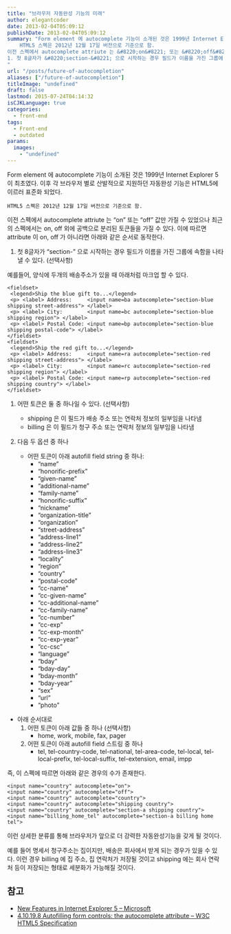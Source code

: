 ```yaml
---
title: "브라우저 자동완성 기능의 미래"
author: elegantcoder
date: 2013-02-04T05:09:12
publishDate: 2013-02-04T05:09:12
summary: "Form element 에 autocomplete 기능이 소개된 것은 1999년 Internet Explorer 5이 최초였다. 이후 각 브라우저 별로 산발적으로 지원하던 자동완성 기능은 HTML5에 이르러 표준화 되었다. 
	HTML5 스펙은 2012년 12월 17일 버전으로 기준으로 함.
이전 스펙에서 autocomplete attriute 는 &#8220;on&#8221; 또는 &#8220;off&#8221; 값만 가질 수 있었으나 최근의 스펙에서는 on, off 외에 공백으로 분리된 토큰들을 가질 수 있다. 이에 따르면 attribute 이 on, off 가 아니라면 아래와 같은 순서로 동작한다.
1. 첫 8글자가 &#8220;section-&#8221; 으로 시작하는 경우 필드가 이름을 가진 그룹에 속함을 나타낼 수 있다.
"
url: "/posts/future-of-autocompletion"
aliases: ["/future-of-autocompletion"]
titleImage: "undefined"
draft: false
lastmod: 2015-07-24T04:14:32
isCJKLanguage: true
categories:
  - front-end
tags:
  - Front-end
  - outdated
params:
  images:
    - "undefined"
---
```

Form element 에 autocomplete 기능이 소개된 것은 1999년 Internet Explorer 5이 최초였다. 이후 각 브라우저 별로 산발적으로 지원하던 자동완성 기능은 HTML5에 이르러 표준화 되었다.

```
HTML5 스펙은 2012년 12월 17일 버전으로 기준으로 함.
```

이전 스펙에서 autocomplete attriute 는 “on” 또는 “off” 값만 가질 수 있었으나 최근의 스펙에서는 on, off 외에 공백으로 분리된 토큰들을 가질 수 있다. 이에 따르면 attribute 이 on, off 가 아니라면 아래와 같은 순서로 동작한다.

1.  첫 8글자가 “section-” 으로 시작하는 경우 필드가 이름을 가진 그룹에 속함을 나타낼 수 있다. (선택사항)

예를들어, 양식에 두개의 배송주소가 있을 때 아래처럼 마크업 할 수 있다.

```
<fieldset>
 <legend>Ship the blue gift to...</legend>
 <p> <label> Address:     <input name=ba autocomplete="section-blue shipping street-address"> </label>
 <p> <label> City:        <input name=bc autocomplete="section-blue shipping region"> </label>
 <p> <label> Postal Code: <input name=bp autocomplete="section-blue shipping postal-code"> </label>
</fieldset>
<fieldset>
 <legend>Ship the red gift to...</legend>
 <p> <label> Address:     <input name=ra autocomplete="section-red shipping street-address"> </label>
 <p> <label> City:        <input name=rc autocomplete="section-red shipping region"> </label>
 <p> <label> Postal Code: <input name=rp autocomplete="section-red shipping country"> </label>
</fieldset>
```

1.  어떤 토큰은 둘 중 하나일 수 있다. (선택사항)
    
    -   shipping 은 이 필드가 배송 주소 또는 연락처 정보의 일부임을 나타냄
    -   billing 은 이 필드가 청구 주소 또는 연락처 정보의 일부임을 나타냄
2.  다음 두 옵션 중 하나
    
    -   어떤 토큰이 아래 autofill field string 중 하나:
        -   “name”
        -   “honorific-prefix”
        -   “given-name”
        -   “additional-name”
        -   “family-name”
        -   “honorific-suffix”
        -   “nickname”
        -   “organization-title”
        -   “organization”
        -   “street-address”
        -   “address-line1”
        -   “address-line2”
        -   “address-line3”
        -   “locality”
        -   “region”
        -   “country”
        -   “postal-code”
        -   “cc-name”
        -   “cc-given-name”
        -   “cc-additional-name”
        -   “cc-family-name”
        -   “cc-number”
        -   “cc-exp”
        -   “cc-exp-month”
        -   “cc-exp-year”
        -   “cc-csc”
        -   “language”
        -   “bday”
        -   “bday-day”
        -   “bday-month”
        -   “bday-year”
        -   “sex”
        -   “url”
        -   “photo”

-   아래 순서대로
    1.  어떤 토큰이 아래 값들 중 하나 (선택사항)
        -   home, work, mobile, fax, pager
    2.  어떤 토큰이 아래 autofill field 스트링 중 하나
        -   tel, tel-country-code, tel-national, tel-area-code, tel-local, tel-local-prefix, tel-local-suffix, tel-extension, email, impp

즉, 이 스펙에 따르면 아래와 같은 경우의 수가 존재한다.

```
<input name="country" autocomplete="on">
<input name="country" autocomplete="off">
<input name="country" autocomplete="country">
<input name="country" autocomplete="shipping country">
<input name="country" autocomplete="section-a shipping country">
<input name="billing_home_tel" autocomplete="section-a billing home tel">
```

이런 상세한 분류를 통해 브라우저가 앞으로 더 강력한 자동완성기능을 갖게 될 것이다.

예를 들어 명세서 청구주소는 집이지만, 배송은 회사에서 받게 되는 경우가 있을 수 있다. 이런 경우 billing 에 집 주소, 집 연락처가 저장될 것이고 shipping 에는 회사 연락처 등이 저장되는 형태로 세분화가 가능해질 것이다.

참고
--

-   [New Features in Internet Explorer 5 – Microsoft](http://support.microsoft.com/kb/221787)
-   [4.10.19.8 Autofilling form controls: the autocomplete attribute – W3C HTML5 Specification](http://www.w3.org/TR/html51/forms.html#autofilling-form-controls:-the-autocomplete-attribute)
